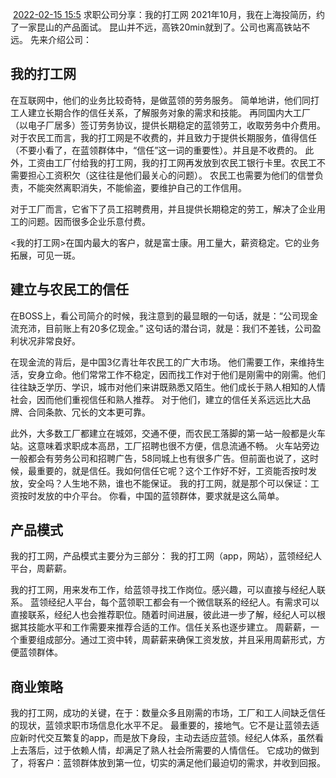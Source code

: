  [2022-02-15 15:5](https://www.cnblogs.com/qingyangxin/p/15896873.html "permalink")
求职公司分享：我的打工网
2021年10月，我在上海投简历，约了一家昆山的产品面试。
昆山并不远，高铁20min就到了。公司也离高铁站不远。
先来介绍公司：

## 我的打工网
在互联网中，他们的业务比较奇特，是做蓝领的劳务服务。
简单地讲，他们同打工人建立长期合作的信任关系，了解服务对象的需求和技能。
再同国内大工厂（以电子厂居多）签订劳务协议，提供长期稳定的蓝领劳工，收取劳务中介费用。
对于农民工而言，我的打工网是不收费的，并且致力于提供长期服务，值得信任（不要小看了，在蓝领群体中，“信任”这一词的重要性）。并且是不收费的。
此外，工资由工厂付给我的打工网，我的打工网再发放到农民工银行卡里。农民工不需要担心工资积欠（这往往是他们最关心的问题）。
农民工也需要为他们的信誉负责，不能突然离职消失，不能偷盗，要维护自己的工作信用。

对于工厂而言，它省下了员工招聘费用，并且提供长期稳定的劳工，解决了企业用工的问题。因而很多企业乐意付费。

<我的打工网>在国内最大的客户，就是富士康。用工量大，薪资稳定。它的业务拓展，可见一斑。

## 建立与农民工的信任
在BOSS上，看公司简介的时候，我注意到的最显眼的一句话，就是：“公司现金流充沛，目前账上有20多亿现金。”
这句话的潜台词，就是：我们不差钱，公司盈利状况非常良好。

在现金流的背后，是中国3亿青壮年农民工的广大市场。
他们需要工作，来维持生活，安身立命。他们常常工作不稳定，因而找工作对于他们是刚需中的刚需。他们往往缺乏学历、学识，城市对他们来讲既熟悉又陌生。他们成长于熟人相知的人情社会，因而他们重视信任和熟人推荐。
对于他们，建立的信任关系远远比大品牌、合同条款、冗长的文本更可靠。

此外，大多数工厂都建立在城郊，交通不便，而农民工落脚的第一站一般都是火车站。这意味着求职成本高昂，工厂招聘也很不方便，信息流通不畅。
火车站旁边一般都会有劳务公司和招聘广告，58同城上也有很多广告。但前面也说了，这时候，最重要的，就是信任。我如何信任它呢？这个工作好不好，工资能否按时发放，安全吗？人生地不熟，谁也不能保证。
我的打工网，就是那个可以保证：工资按时发放的中介平台。
你看，中国的蓝领群体，要求就是这么简单。

## 产品模式
我的打工网，产品模式主要分为三部分：
我的打工网（app，网站），蓝领经纪人平台，周薪薪。

我的打工网，用来发布工作，给蓝领寻找工作岗位。感兴趣，可以直接与经纪人联系。
蓝领经纪人平台，每个蓝领职工都会有一个微信联系的经纪人。有需求可以直接联系，经纪人也会推荐职位。随着时间进展，彼此进一步了解，经纪人可以根据其技能水平和工作需要来推荐合适的工作。信任关系也逐步建立。
周薪薪，一个重要组成部分。通过工资中转，周薪薪来确保工资发放，并且采用周薪形式，方便蓝领群体。

## 商业策略
我的打工网，成功的关键，在于：数量众多且刚需的市场，工厂和工人间缺乏信任的现状，蓝领求职市场信息化水平不足。
最重要的，接地气。它不是让蓝领去适应新时代交互繁复的app，而是放下身段，主动去适应蓝领。经纪人体系，虽然看上去落后，过于依赖人情，却满足了熟人社会所需要的人情信任。
它成功的做到了，将客户：蓝领群体放到第一位，切实的满足他们最迫切的需求，并收到回报。

